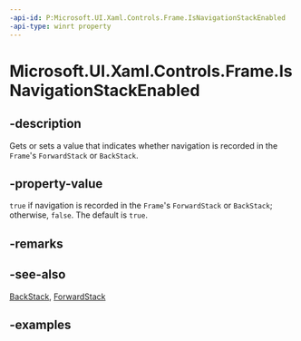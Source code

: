 ```yaml
---
-api-id: P:Microsoft.UI.Xaml.Controls.Frame.IsNavigationStackEnabled
-api-type: winrt property
---
```


<!-- Property syntax.
public bool IsNavigationStackEnabled { get;  set; }
-->

# Microsoft.UI.Xaml.Controls.Frame.IsNavigationStackEnabled

## -description

Gets or sets a value that indicates whether navigation is recorded in the `Frame`'s `ForwardStack` or `BackStack`.

## -property-value

`true` if navigation is recorded in the `Frame`'s `ForwardStack` or `BackStack`; otherwise, `false`. The default is `true`.

## -remarks

## -see-also

[BackStack](frame_backstack.md), [ForwardStack](frame_forwardstack.md)

## -examples

